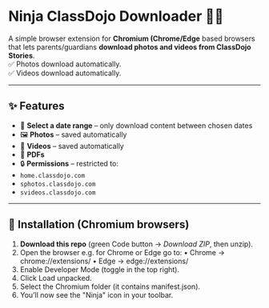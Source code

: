 # Ninja ClassDojo Downloader 🥷📸

A simple browser extension for **Chromium (Chrome/Edge** based browsers that lets parents/guardians **download photos and videos from ClassDojo Stories**.  
✅ Photos download automatically.  
✅ Videos download automatically.  

---

## ✨ Features
- 📅 **Select a date range** – only download content between chosen dates
- 🖼️ **Photos** – saved automatically
- 🎥 **Videos** – saved automatically
- 🚫 **PDFs**
- 🔒 **Permissions** – restricted to:
- `home.classdojo.com`
- `sphotos.classdojo.com`
- `svideos.classdojo.com`

---

## 🔧 Installation (Chromium browsers)

1. **Download this repo** (green Code button → *Download ZIP*, then unzip).
2. Open the browser e.g. for Chrome or Edge go to:
	•	Chrome → chrome://extensions/
	•	Edge → edge://extensions/
3. Enable Developer Mode (toggle in the top right).
4. Click Load unpacked.
5. Select the Chromium folder (it contains manifest.json).
6. You’ll now see the "Ninja" icon in your toolbar.
